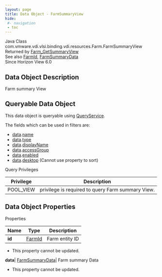 ```yaml
---
layout: page
title: Data Object - FarmSummaryView
hide:
 #- navigation
 - toc
---
```






Java Class
    com.vmware.vdi.vlsi.binding.vdi.resources.Farm.FarmSummaryView  
Returned by
     [Farm_GetSummaryView](vdi.resources.Farm.md#getSummaryView)  
See also
     [FarmId](vdi.entity.FarmId.md), [FarmSummaryData](vdi.resources.Farm.FarmSummaryData.md)  
Since 
    Horizon View 6.0

## Data Object Description 

Farm summary View 

##  Queryable Data Object 

This data object is queryable using [QueryService](vdi.query.QueryService.md "QueryService"). 

The fields which can be used in filters are: 

  * [data](vdi.resources.Farm.FarmSummaryView.md#data).[name](vdi.resources.Farm.FarmSummaryData.md#name)
  * [data](vdi.resources.Farm.FarmSummaryView.md#data).[type](vdi.resources.Farm.FarmSummaryData.md#type)
  * [data](vdi.resources.Farm.FarmSummaryView.md#data).[displayName](vdi.resources.Farm.FarmSummaryData.md#displayName)
  * [data](vdi.resources.Farm.FarmSummaryView.md#data).[accessGroup](vdi.resources.Farm.FarmSummaryData.md#accessGroup)
  * [data](vdi.resources.Farm.FarmSummaryView.md#data).[enabled](vdi.resources.Farm.FarmSummaryData.md#enabled)
  * [data](vdi.resources.Farm.FarmSummaryView.md#data).[desktop](vdi.resources.Farm.FarmSummaryData.md#desktop) (Cannot use property to sort)



Query Privileges 

Privilege |  Description   
---|---  
POOL_VIEW|  privilege is required to query Farm summary View.   
  


## Data Object Properties

Properties

Name |  Type |  Description   
---|---|---  
**id**| [FarmId](vdi.entity.FarmId.md)|  Farm entity ID   


* This property cannot be updated.

  
**data**| [FarmSummaryData](vdi.resources.Farm.FarmSummaryData.md)|  Farm summary Data   


* This property cannot be updated.

  
  
  

  
  

